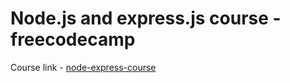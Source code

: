 # Node.js and express.js course - freecodecamp

Course link - [node-express-course](https://youtu.be/Oe421EPjeBE)
